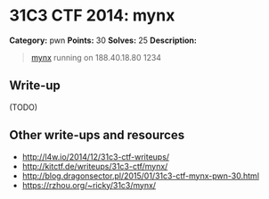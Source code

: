 # 31C3 CTF 2014: mynx

**Category:** pwn
**Points:** 30
**Solves:** 25
**Description:**

> [mynx](mynx) running on 188.40.18.80 1234

## Write-up

(TODO)

## Other write-ups and resources

* <http://l4w.io/2014/12/31c3-ctf-writeups/>
* <http://kitctf.de/writeups/31c3-ctf/mynx/>
* <http://blog.dragonsector.pl/2015/01/31c3-ctf-mynx-pwn-30.html>
* https://rzhou.org/~ricky/31c3/mynx/
